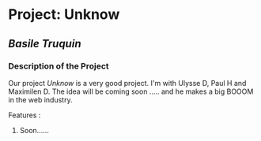# **Project: Unknow**

## *Basile Truquin*

### Description of the Project

Our project *Unknow* is a very good project. I'm with Ulysse D, Paul H and Maximilen D. The idea will be coming soon ..... and he makes a big BOOOM in the web industry.

Features : 
1. Soon......

